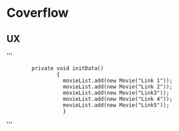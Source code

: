 # Coverflow

## UX

'''
           
            private void initData()
                    {
                      movieList.add(new Movie("Link 1"));
                      movieList.add(new Movie("Link 2"));
                      movieList.add(new Movie("Link3"));
                      movieList.add(new Movie("Link 4"));
                      movieList.add(new Movie("Link5"));
                      }
'''
         
        
                      
                      
                      
                      
            
           
            
            
